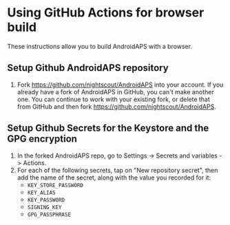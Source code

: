 # Using GitHub Actions for browser build

These instructions allow you to build AndroidAPS with a browser.

## Setup Github AndroidAPS repository

1. Fork https://github.com/nightscout/AndroidAPS into your account. If you already have a fork of AndroidAPS in GitHub, you can't make another one. You can continue to work with your existing fork, or delete that from GitHub and then fork https://github.com/nightscout/AndroidAPS.

## Setup Github Secrets for the Keystore and the GPG encryption

1. In the forked AndroidAPS repo, go to Settings -> Secrets and variables -> Actions.
1. For each of the following secrets, tap on "New repository secret", then add the name of the secret, along with the value you recorded for it:
    * `KEY_STORE_PASSWORD`
    * `KEY_ALIAS`
    * `KEY_PASSWORD`
    * `SIGNING_KEY`
    * `GPG_PASSPHRASE`
